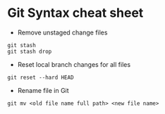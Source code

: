 # Git Syntax cheat sheet

* Remove unstaged change files
```
git stash
git stash drop
```

* Reset local branch changes for all files
```
git reset --hard HEAD
```
* Rename file in Git
```
git mv <old file name full path> <new file name>
```
